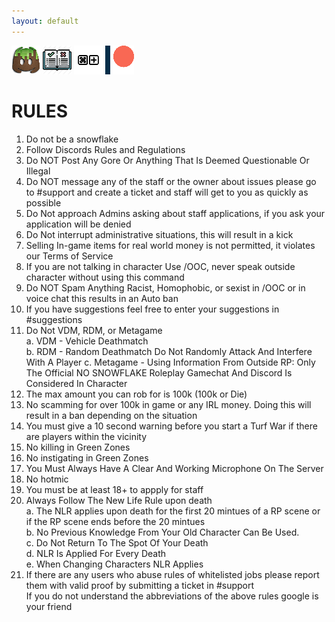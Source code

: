 ```yaml
---
layout: default
---
```

[![discord](/imgs/discord.png)](https://discord.gg/d7drVB46UP) [![rules](/imgs/rules.png)](./rules.html) [![keybinds](/imgs/keybinds.png)](./keybinds.html) [![patreon](/imgs/patreon.png)](https://www.patreon.com/nosnowflakerp)


# RULES
1. Do not be a snowflake 
1. Follow Discords Rules and Regulations 
1. Do NOT Post Any Gore Or Anything That Is Deemed Questionable Or Illegal 
1. Do NOT message any of the staff or the owner about issues please go to #support and create a ticket and staff will get to you as quickly as possible 
1. Do Not approach Admins asking about staff applications, if you ask your application will be denied 
1. Do Not interrupt administrative situations, this will result in a kick 
1. Selling In-game items for real world money is not permitted, it violates our Terms of Service 
1. If you are not talking in character Use /OOC, never speak outside character without using this command 
1. Do NOT Spam Anything Racist, Homophobic, or sexist in /OOC or in voice chat this results in an Auto ban 
1. If you have suggestions feel free to enter your suggestions in #suggestions
1. Do Not VDM, RDM, or Metagame  
    a. VDM - Vehicle Deathmatch  
    b. RDM - Random Deathmatch Do Not Randomly Attack And Interfere With A Player c. Metagame - Using Information From Outside RP: Only The Official NO SNOWFLAKE Roleplay Gamechat And Discord Is Considered In Character  
1. The max amount you can rob for is 100k (100k or Die) 
1. No scamming for over 100k in game or any IRL money. Doing this will result in a ban depending on the situation 
1. You must give a 10 second warning before you start a Turf War if there are players within the vicinity 
1. No killing in Green Zones 
1. No instigating in Green Zones 
1. You Must Always Have A Clear And Working Microphone On The Server 
1. No hotmic 
1. You must be at least 18+ to appply for staff 
1. Always Follow The New Life Rule upon death  
    a. The NLR applies upon death for the first 20 mintues of a RP scene or if the RP scene ends before the 20 mintues  
    b. No Previous Knowledge From Your Old Character Can Be Used.  
    c. Do Not Return To The Spot Of Your Death  
    d. NLR Is Applied For Every Death  
    e. When Changing Characters NLR Applies  
 1. If there are any users who abuse rules of whitelisted jobs please report them with valid proof by submitting a ticket in #support  
 If you do not understand the abbreviations of the above rules google is your friend
